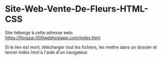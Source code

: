 # Site-Web-Vente-De-Fleurs-HTML-CSS

Site hébergé à cette adresse web: https://florazar.000webhostapp.com/index.html

Si le lien est mort, télécharger tout les fichiers, les mettre dans un dossier et lancer index.html à l'aide d'un navigateur.
